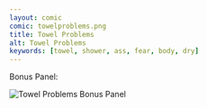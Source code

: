 ```yaml
---
layout: comic
comic: towelproblems.png
title: Towel Problems
alt: Towel Problems
keywords: [towel, shower, ass, fear, body, dry]
---
```




Bonus Panel:

![Towel Problems Bonus Panel](/images/towelproblems_bonus2.png)

